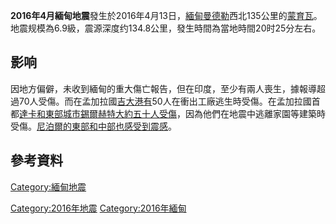 **2016年4月緬甸地震**發生於2016年4月13日，[緬甸](https://zh.wikipedia.org/wiki/緬甸 "wikilink")[曼德勒](../Page/曼德勒.md "wikilink")西北135公里的[蒙育瓦](../Page/蒙育瓦.md "wikilink")。地震规模為6.9級，震源深度约134.8公里，發生時間為當地時間20时25分左右。

## 影响

因地方偏僻，未收到緬甸的重大傷亡報告，但在印度，至少有兩人喪生，據報導超過70人受傷。而在孟加拉國[吉大港有](https://zh.wikipedia.org/wiki/吉大港 "wikilink")50人在衝出工廠逃生時受傷。在孟加拉國首都[達卡和東部城市](https://zh.wikipedia.org/wiki/達卡 "wikilink")[錫爾赫特大約五十人受傷](https://zh.wikipedia.org/wiki/錫爾赫特 "wikilink")，因為他們在地震中逃離家園等建築時受傷。[尼泊爾的東部和中部也感受到震感](https://zh.wikipedia.org/wiki/尼泊爾 "wikilink")。

## 參考資料

[Category:緬甸地震](https://zh.wikipedia.org/wiki/Category:緬甸地震 "wikilink")

[Category:2016年地震](https://zh.wikipedia.org/wiki/Category:2016年地震 "wikilink") [Category:2016年緬甸](https://zh.wikipedia.org/wiki/Category:2016年緬甸 "wikilink")